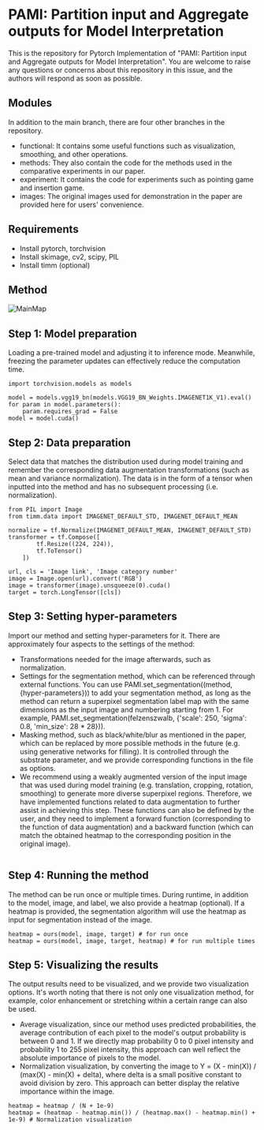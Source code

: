 # PAMI: Partition input and Aggregate outputs for Model Interpretation
This is the repository for Pytorch Implementation of "PAMI: Partition input and Aggregate outputs for Model Interpretation". You are welcome to raise any questions or concerns about this repository in this issue, and the authors will respond as soon as possible.

## Modules
In addition to the main branch, there are four other branches in the repository.
- functional: It contains some useful functions such as visualization, smoothing, and other operations.
- methods: They also contain the code for the methods used in the comparative experiments in our paper.
- experiment: It contains the code for experiments such as pointing game and insertion game.
- images: The original images used for demonstration in the paper are provided here for users' convenience.

## Requirements
- Install pytorch, torchvision
- Install skimage, cv2, scipy, PIL
- Install timm (optional)

## Method
![MainMap](https://github.com/fuermowei/PAMI/assets/47769416/65d4a763-936a-433d-b19f-9cd5934d85fd)

## Step 1: Model preparation
Loading a pre-trained model and adjusting it to inference mode. Meanwhile, freezing the parameter updates can effectively reduce the computation time.
```
import torchvision.models as models

model = models.vgg19_bn(models.VGG19_BN_Weights.IMAGENET1K_V1).eval()
for param in model.parameters():
    param.requires_grad = False
model = model.cuda()
```

## Step 2: Data preparation
Select data that matches the distribution used during model training and remember the corresponding data augmentation transformations (such as mean and variance normalization).
The data is in the form of a tensor when inputted into the method and has no subsequent processing (i.e. normalization).
```
from PIL import Image
from timm.data import IMAGENET_DEFAULT_STD, IMAGENET_DEFAULT_MEAN

normalize = tf.Normalize(IMAGENET_DEFAULT_MEAN, IMAGENET_DEFAULT_STD)
transformer = tf.Compose([
        tf.Resize((224, 224)),
        tf.ToTensor()
    ])
    
url, cls = 'Image link', 'Image category number'
image = Image.open(url).convert('RGB')
image = transformer(image).unsqueeze(0).cuda()
target = torch.LongTensor([cls])
```


## Step 3: Setting hyper-parameters
Import our method and setting hyper-parameters for it.
There are approximately four aspects to the settings of the method:
- Transformations needed for the image afterwards, such as normalization.
- Settings for the segmentation method, which can be referenced through external functions. You can use PAMI.set_segmentation((method, {hyper-parameters})) to add your segmentation method, as long as the method can return a superpixel segmentation label map with the same dimensions as the input image and numbering starting from 1. For example, PAMI.set_segmentation(felzenszwalb, {'scale': 250, 'sigma': 0.8, 'min_size': 28 * 28})).
- Masking method, such as black/white/blur as mentioned in the paper, which can be replaced by more possible methods in the future (e.g. using generative networks for filling). It is controlled through the substrate parameter, and we provide corresponding functions in the file as options.
- We recommend using a weakly augmented version of the input image that was used during model training (e.g. translation, cropping, rotation, smoothing) to generate more diverse superpixel regions. Therefore, we have implemented functions related to data augmentation to further assist in achieving this step. These functions can also be defined by the user, and they need to implement a forward function (corresponding to the function of data augmentation) and a backward function (which can match the obtained heatmap to the corresponding position in the original image).
```

```

## Step 4: Running the method
The method can be run once or multiple times.
During runtime, in addition to the model, image, and label, we also provide a heatmap (optional). If a heatmap is provided, the segmentation algorithm will use the heatmap as input for segmentation instead of the image.

```
heatmap = ours(model, image, target) # for run once
heatmap = ours(model, image, target, heatmap) # for run multiple times
```

## Step 5: Visualizing the results
The output results need to be visualized, and we provide two visualization options. It's worth noting that there is not only one visualization method, for example, color enhancement or stretching within a certain range can also be used.
- Average visualization, since our method uses predicted probabilities, the average contribution of each pixel to the model's output probability is between 0 and 1. If we directly map probability 0 to 0 pixel intensity and probability 1 to 255 pixel intensity, this approach can well reflect the absolute importance of pixels to the model.
- Normalization visualization, by converting the image to Y = (X - min(X)) / (max(X) - min(X) + delta), where delta is a small positive constant to avoid division by zero. This approach can better display the relative importance within the image.
```
heatmap = heatmap / (N + 1e-9)
heatmap = (heatmap - heatmap.min()) / (heatmap.max() - heatmap.min() + 1e-9) # Normalization visualization
```

